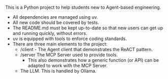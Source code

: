 This is a Python project to help students new to Agent-based engineering.

- All dependencies are managed using uv.
- All new code should be covered by tests.
- The README.md must be kept up-to-date so that new users can get up and running quickly, without errors.
- uv is equipped with tools to enforce coding standards.
- There are three main elements to the project:
    - /client - The Agent client that demonstrates the ReACT pattern.
    - /server The MCP Server used to provide tools.
      - This also demonstrates how a generic function (or API) can be adapted to work with the MCP Server.
    - The LLM. This is handled by Ollama.
